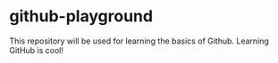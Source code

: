 # github-playground
This repository will be used for learning the basics of Github.
Learning GitHub is cool!
